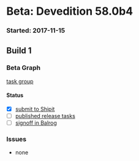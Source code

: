 # Beta: Devedition 58.0b4

### Started: 2017-11-15

## Build 1

### Beta Graph

[task group](https://tools.taskcluster.net/push-inspector/#/UOPxZhpHQa2PIZrCGBHbCg)


#### Status
- [x] [submit to Shipit](https://wiki.mozilla.org/Release:Release_Automation_on_Mercurial:Starting_a_Release#Submit_to_Ship_It)
- [ ] [published release tasks](../how-tos/relpro.md#4-publish-release)
- [ ] [signoff in Balrog](../how-tos/relpro.md#3-signoffs)

### Issues
- none

